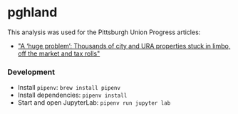 # pghland

This analysis was used for the Pittsburgh Union Progress articles:

* ["A ‘huge problem’: Thousands of city and URA properties stuck in limbo, off the market and tax rolls"](https://www.unionprogress.com/2023/08/13/a-huge-problem-thousands-of-city-and-ura-properties-stuck-in-limbo-off-the-market-and-tax-rolls/)

### Development

- Install `pipenv`: `brew install pipenv`
- Install dependencies: `pipenv install`
- Start and open JupyterLab: `pipenv run jupyter lab`
